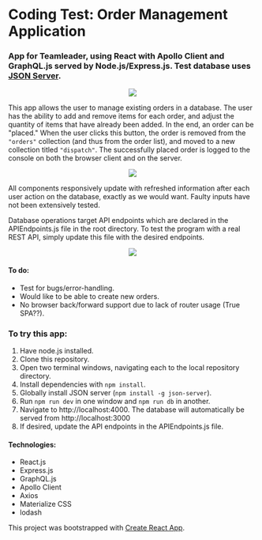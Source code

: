 # Coding Test: Order Management Application

### App for Teamleader, using React with Apollo Client and GraphQL.js served by Node.js/Express.js. Test database uses <a href="https://github.com/typicode/json-server">JSON Server</a>.

<div align="center" width="700px">
  <img src="https://s3.amazonaws.com/fluxlymoppings/pics/Screen+Shot+2018-04-30+at+18.25.38.png">
</div>

<p>This app allows the user to manage existing orders in a database. The user has the ability to add and remove items for each order, and adjust the quantity of items that have already been added. In the end, an order can be "placed." When the user clicks this button, the order is removed from the <code>"orders"</code> collection (and thus from the order list), and moved to a new collection titled <code>"dispatch"</code>. The successfully placed order is logged to the console on both the browser client and on the server.</p>

<div align="center" width="700px">
  <img src="https://s3.amazonaws.com/fluxlymoppings/pics/Screen+Shot+2018-04-30+at+18.25.49.png">
</div>

<p>All components responsively update with refreshed information after each user action on the database, exactly as we would want. Faulty inputs have not been extensively tested.</p>


<p>Database operations target API endpoints which are declared in the APIEndpoints.js file in the root directory. To test the program with a real REST API, simply update this file with the desired endpoints.</p>

<div align="center" width="700px">
  <img src="https://s3.amazonaws.com/fluxlymoppings/pics/Screen+Shot+2018-04-30+at+18.26.04.png">
</div>


#### To do:

<ul>
  <li>Test for bugs/error-handling.</li>
  <li>Would like to be able to create new orders.</li>
  <li>No browser back/forward support due to lack of router usage (True SPA??).</li>
</ul>

### To try this app:
<ol>
  <li>Have node.js installed.</li>
  <li>Clone this repository.</li>
  <li>Open two terminal windows, navigating each to the local repository directory.</li>
  <li>Install dependencies with <code>npm install</code>.</li>
  <li>Globally install JSON server (<code>npm install -g json-server</code>).</li>
  <li>Run <code>npm run dev</code> in one window and <code>npm run db</code> in another.</li>
  <li>Navigate to http://localhost:4000. The database will automatically be served from http://localhost:3000</li>
  <li>If desired, update the API endpoints in the APIEndpoints.js file.</li>
</ol>

#### Technologies:
<ul>
  <li>React.js</li>
  <li>Express.js</li>
  <li>GraphQL.js</li>
  <li>Apollo Client</li>
  <li>Axios</li>
  <li>Materialize CSS</li>
  <li>lodash</li>
</ul>
This project was bootstrapped with <a href="https://github.com/facebookincubator/create-react-app">Create React App</a>.
